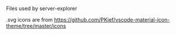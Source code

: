Files used by server-explorer

.svg icons are from https://github.com/PKief/vscode-material-icon-theme/tree/master/icons
